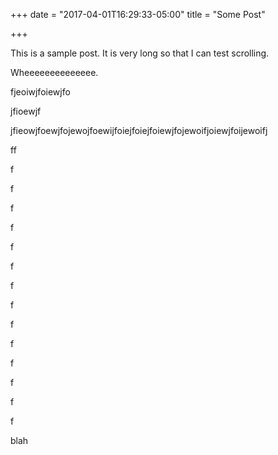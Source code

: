 +++
date = "2017-04-01T16:29:33-05:00"
title = "Some Post"

+++

This is a sample post. It is very long so that I can test scrolling.

Wheeeeeeeeeeeeee.

fjeoiwjfoiewjfo

jfioewjf

jfieowjfoewjfojewojfoewijfoiejfoiejfoiewjfojewoifjoiewjfoijewoifj

ff

f

f

f

f

f

f

f

f

f

f

f

f

f

f

blah
